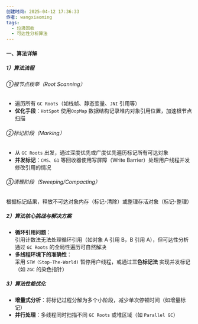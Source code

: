 ```yaml
---
创建时间: 2025-04-12 17:36:33
作者: wangxiaoming
tags:
  - 垃圾回收
  - 可达性分析算法
---
```


#### 一、算法详解
##### 1）算法流程
###### ①根节点枚举（Root Scanning）
- 遍历所有 `GC Roots`（如栈帧、静态变量、`JNI` 引用等）
- ​**优化手段**：`HotSpot` 使用 ​`OopMap` 数据结构记录堆内对象引用位置，加速根节点扫描

###### ②标记阶段（Marking）
- 从 `GC Roots` 出发，通过深度优先或广度优先遍历标记所有可达对象
- ​**并发标记**：`CMS`、`G1` 等回收器使用写屏障（Write Barrier）处理用户线程并发修改引用的情况

###### ③清理阶段（Sweeping/Compacting）
根据标记结果，释放不可达对象内存（标记-清除）或整理存活对象（标记-整理）

##### 2）算法核心挑战与解决方案
- ​**循环引用问题**：  
    引用计数法无法处理循环引用（如对象 A 引用 B，B 引用 A），但可达性分析通过 `GC Roots` 的全局性遍历可自然解决
- ​**多线程环境下的准确性**：  
    采用 ​`STW（Stop-The-World)`​ 暂停用户线程，或通过 ​**三色标记法** 实现并发标记（如 `ZGC` 的染色指针）

##### 3）算法性能优化
- **增量式分析**：将标记过程分解为多个小阶段，减少单次停顿时间（如增量标记）
- ​**并行处理**：多线程同时扫描不同 `GC Roots` 或堆区域（如 `Parallel GC`）
